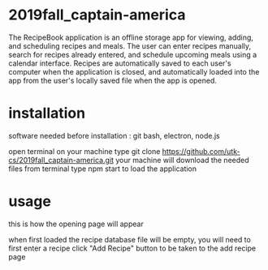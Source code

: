 # 2019fall_captain-america

The RecipeBook application is an offline storage app for viewing, adding, and scheduling recipes and meals.  The user can enter recipes manually, search for recipes already entered, and schedule upcoming meals using a calendar interface.  Recipes are automatically saved to each user's computer when the application is closed, and automatically loaded into the app from the user's locally saved file when the app is opened.  

# installation

software needed before installation :  git bash, electron, node.js

open terminal on your machine
type git clone https://github.com/utk-cs/2019fall_captain-america.git
your machine will download the needed files
from terminal type npm start to load the application

# usage

this is how the opening page will appear



when first loaded the recipe database file will be empty, you will need to first enter a recipe
click "Add Recipe" button to be taken to the add recipe page

